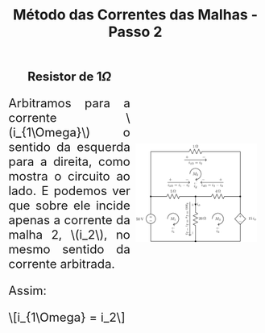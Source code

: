 <style scoped>
    table {
        font-size: 16px;
        margin-left: auto;
        margin-right: auto;
    }
    p, li {
        text-align: justify;
        font-size: 24px;
    }
    figcaption {
        font-size: 12px;
        text-align: center;
    }
    h2 {
        text-align: center;
        font-size: 28px;
    }
    h3 {
        text-align: center;
        font-size: 24px;
    }
    .flex-container {
        display: flex;
        align-items: center;
    }
    .flex-container > div {
        margin-right: 10px;
    }
    .left-element {
        flex: 3;
    }
    .right-element {
        flex: 1;
    }
    .flex-column {
        flex: 1;
    }
</style>

## Método das Correntes das Malhas - Passo 2

<div class="flex-container">
<div class="flex-column">

### Resistor de $1\Omega$

Arbitramos para a corrente \\(i_{1\Omega}\\) o sentido da esquerda para a direita, como mostra o circuito ao lado. E podemos ver que sobre ele incide apenas a corrente da malha 2, \\(i_2\\), no mesmo sentido da corrente arbitrada.

Assim: 

\\[i_{1\Omega} = i_2\\]

</div>
<div class="flex-column">

<!-- _class: transparent -->

![](img/circuit-step-2.png)

</div>
</div>

